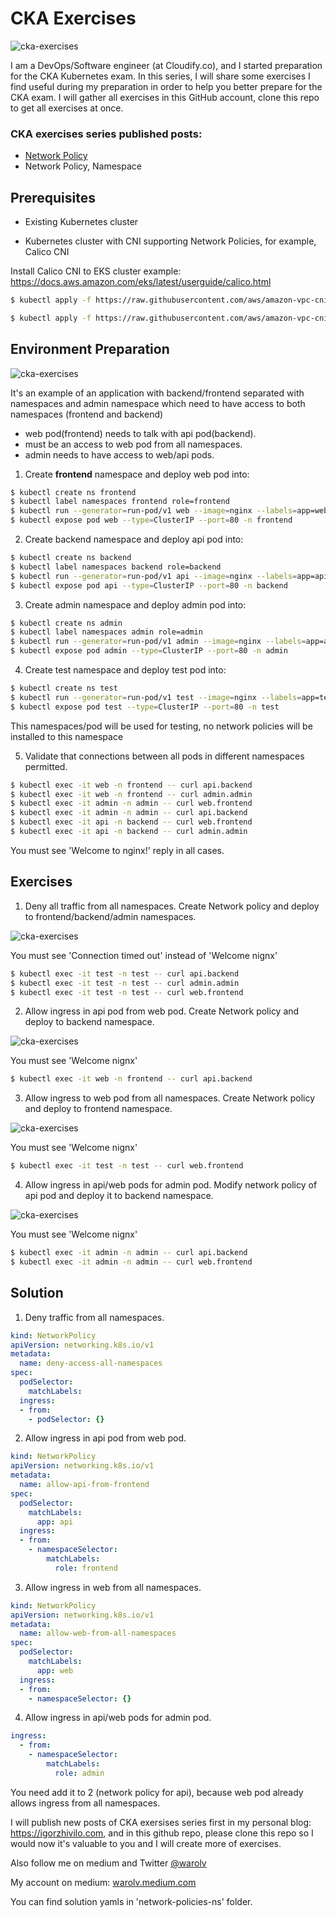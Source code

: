 # CKA Exercises

![cka-exercises](images/network-policy-ns/1.png)

I am a DevOps/Software engineer (at Cloudify.co), and I started preparation for the CKA Kubernetes exam. In this series, I will share some exercises I find useful during my preparation in order to help you better prepare for the CKA exam. I will gather all exercises in this GitHub account, clone this repo to get all exercises at once.

### CKA exercises series published posts:

* [Network Policy](network-policy.md)
* Network Policy, Namespace

## Prerequisites

* Existing Kubernetes cluster

* Kubernetes cluster with CNI supporting Network Policies, for example, Calico CNI

Install Calico CNI to EKS cluster example: https://docs.aws.amazon.com/eks/latest/userguide/calico.html

``` bash
$ kubectl apply -f https://raw.githubusercontent.com/aws/amazon-vpc-cni-k8s/master/config/master/calico-operator.yaml

$ kubectl apply -f https://raw.githubusercontent.com/aws/amazon-vpc-cni-k8s/master/config/master/calico-crs.yaml
```

## Environment Preparation

![cka-exercises](images/network-policy-ns/2.png)

It's an example of an application with backend/frontend separated with namespaces and admin namespace which need to have access to both namespaces (frontend and backend)

* web pod(frontend) needs to talk with api pod(backend).
* must be an access to web pod from all namespaces.
* admin needs to have access to web/api pods.

1. Create **frontend** namespace and deploy web pod into:

``` bash
$ kubectl create ns frontend
$ kubectl label namespaces frontend role=frontend
$ kubectl run --generator=run-pod/v1 web --image=nginx --labels=app=web --port 80 -n frontend
$ kubectl expose pod web --type=ClusterIP --port=80 -n frontend
```

2. Create backend namespace and deploy api pod into:

``` bash
$ kubectl create ns backend
$ kubectl label namespaces backend role=backend
$ kubectl run --generator=run-pod/v1 api --image=nginx --labels=app=api --port 80 -n backend
$ kubectl expose pod api --type=ClusterIP --port=80 -n backend
```

3. Create admin namespace and deploy admin pod into:

``` bash
$ kubectl create ns admin
$ kubectl label namespaces admin role=admin
$ kubectl run --generator=run-pod/v1 admin --image=nginx --labels=app=admin --port 80 -n admin
$ kubectl expose pod admin --type=ClusterIP --port=80 -n admin
```

4. Create test namespace and deploy test pod into:

``` bash
$ kubectl create ns test
$ kubectl run --generator=run-pod/v1 test --image=nginx --labels=app=test --port 80 -n test
$ kubectl expose pod test --type=ClusterIP --port=80 -n test
```

This namespaces/pod will be used for testing, no network policies will be installed to this namespace

5. Validate that connections between all pods in different namespaces permitted.

``` bash
$ kubectl exec -it web -n frontend -- curl api.backend
$ kubectl exec -it web -n frontend -- curl admin.admin
$ kubectl exec -it admin -n admin -- curl web.frontend
$ kubectl exec -it admin -n admin -- curl api.backend
$ kubectl exec -it api -n backend -- curl web.frontend
$ kubectl exec -it api -n backend -- curl admin.admin
```

You must see 'Welcome to nginx!' reply in all cases.

## Exercises

1. Deny all traffic from all namespaces. Create Network policy and deploy to frontend/backend/admin namespaces.

![cka-exercises](images/network-policy-ns/3.png)

You must see 'Connection timed out' instead of 'Welcome nignx'

``` bash
$ kubectl exec -it test -n test -- curl api.backend
$ kubectl exec -it test -n test -- curl admin.admin
$ kubectl exec -it test -n test -- curl web.frontend
```

2. Allow ingress in api pod from web pod. Create Network policy and deploy to backend namespace.

![cka-exercises](images/network-policy-ns/4.png)

You must see 'Welcome nignx'

``` bash
$ kubectl exec -it web -n frontend -- curl api.backend
```

3. Allow ingress to web pod from all namespaces. Create Network policy and deploy to frontend namespace.

![cka-exercises](images/network-policy-ns/5.png)

You must see 'Welcome nignx'

``` bash
$ kubectl exec -it test -n test -- curl web.frontend
```

4. Allow ingress in api/web pods for admin pod. Modify network policy of api pod and deploy it to backend namespace.

![cka-exercises](images/network-policy-ns/6.png)

You must see 'Welcome nignx'

``` bash
$ kubectl exec -it admin -n admin -- curl api.backend
$ kubectl exec -it admin -n admin -- curl web.frontend
```

## Solution

1. Deny traffic from all namespaces.

``` yaml
kind: NetworkPolicy
apiVersion: networking.k8s.io/v1
metadata:
  name: deny-access-all-namespaces
spec:
  podSelector:
    matchLabels:
  ingress:
  - from:
    - podSelector: {}
```

2. Allow ingress in api pod from web pod.

``` yaml
kind: NetworkPolicy
apiVersion: networking.k8s.io/v1
metadata:
  name: allow-api-from-frontend
spec:
  podSelector:
    matchLabels:
      app: api
  ingress:
  - from:
    - namespaceSelector:
        matchLabels:
          role: frontend
```

3. Allow ingress in web from all namespaces.

``` yaml
kind: NetworkPolicy
apiVersion: networking.k8s.io/v1
metadata:
  name: allow-web-from-all-namespaces
spec:
  podSelector:
    matchLabels:
      app: web
  ingress:
  - from:
    - namespaceSelector: {}
```

4. Allow ingress in api/web pods for admin pod.

``` yaml
ingress:
  - from:
    - namespaceSelector:
        matchLabels:
          role: admin
```

You need add it to 2 (network policy for api), because web pod already allows ingress from all namespaces.


I will publish new posts of CKA exersises series first in my personal blog: https://igorzhivilo.com, and in this github repo, please clone this repo so I would now it's valuable to you and I will create more of exercises.

Also follow me on medium and Twitter [@warolv](https://twitter.com/warolv)

My account on medium: [warolv.medium.com](https://warolv.medium.com)

You can find solution yamls in 'network-policies-ns' folder.